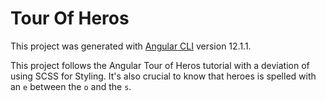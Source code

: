 # Tour Of Heros

This project was generated with [Angular CLI](https://github.com/angular/angular-cli) version 12.1.1.

This project follows the Angular Tour of Heros tutorial with a deviation of using SCSS for Styling. It's also crucial to know that heroes is spelled with an `e` between the `o` and the `s`.
